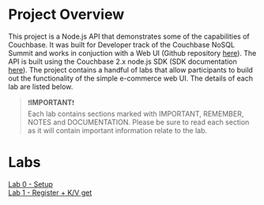 # Project Overview
This project is a Node.js API that demonstrates some of the capabilities of Couchbase.  It was built for Developer track of the Couchbase NoSQL Summit and works in conjuction with a Web UI (Github repository [here](https://github.com/thejcfactor/cb-dev-days-web)).  The API is built using the Couchbase 2.x node.js SDK (SDK documentation [here](https://docs.couchbase.com/nodejs-sdk/2.6/start-using-sdk.html)).  The project contains a handful of labs that allow participants to build out the functionality of the simple e-commerce web UI.  The details of each lab are listed below.

>:exclamation:**IMPORTANT**:exclamation:<br> Each lab contains sections marked with IMPORTANT, REMEMBER, NOTES and DOCUMENTATION.  Please be sure to read each section as it will contain important information relate to the lab.

# Labs
[Lab 0 - Setup](./docs/lab0.md)<br> 
[Lab 1 - Register + K/V get](./docs/lab1.md)
